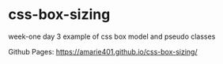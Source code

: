 # css-box-sizing
week-one day 3 example of css box model and pseudo classes

Github Pages: https://amarie401.github.io/css-box-sizing/
